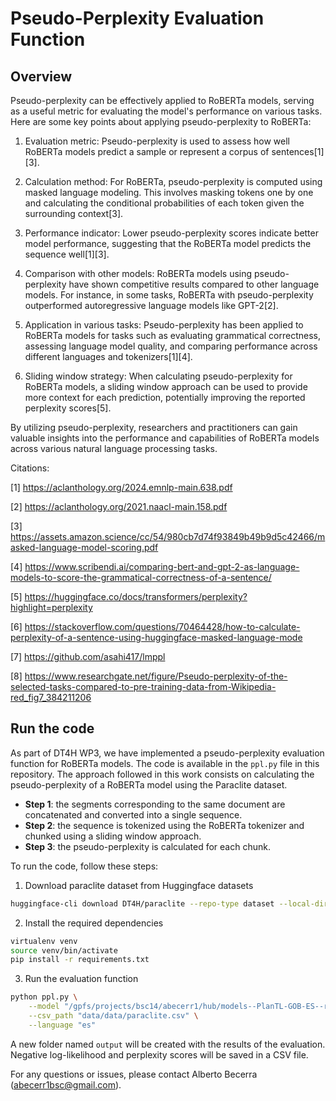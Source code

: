 # Pseudo-Perplexity Evaluation Function

## Overview

Pseudo-perplexity can be effectively applied to RoBERTa models, serving as a useful metric for evaluating the model's performance on various tasks. Here are some key points about applying pseudo-perplexity to RoBERTa:

1. Evaluation metric: Pseudo-perplexity is used to assess how well RoBERTa models predict a sample or represent a corpus of sentences[1][3].

2. Calculation method: For RoBERTa, pseudo-perplexity is computed using masked language modeling. This involves masking tokens one by one and calculating the conditional probabilities of each token given the surrounding context[3].

3. Performance indicator: Lower pseudo-perplexity scores indicate better model performance, suggesting that the RoBERTa model predicts the sequence well[1][3].

4. Comparison with other models: RoBERTa models using pseudo-perplexity have shown competitive results compared to other language models. For instance, in some tasks, RoBERTa with pseudo-perplexity outperformed autoregressive language models like GPT-2[2].

5. Application in various tasks: Pseudo-perplexity has been applied to RoBERTa models for tasks such as evaluating grammatical correctness, assessing language model quality, and comparing performance across different languages and tokenizers[1][4].

6. Sliding window strategy: When calculating pseudo-perplexity for RoBERTa models, a sliding window approach can be used to provide more context for each prediction, potentially improving the reported perplexity scores[5].

By utilizing pseudo-perplexity, researchers and practitioners can gain valuable insights into the performance and capabilities of RoBERTa models across various natural language processing tasks.

Citations:

[1] https://aclanthology.org/2024.emnlp-main.638.pdf

[2] https://aclanthology.org/2021.naacl-main.158.pdf

[3] https://assets.amazon.science/cc/54/980cb7d74f93849b49b9d5c42466/masked-language-model-scoring.pdf

[4] https://www.scribendi.ai/comparing-bert-and-gpt-2-as-language-models-to-score-the-grammatical-correctness-of-a-sentence/

[5] https://huggingface.co/docs/transformers/perplexity?highlight=perplexity

[6] https://stackoverflow.com/questions/70464428/how-to-calculate-perplexity-of-a-sentence-using-huggingface-masked-language-mode

[7] https://github.com/asahi417/lmppl

[8] https://www.researchgate.net/figure/Pseudo-perplexity-of-the-selected-tasks-compared-to-pre-training-data-from-Wikipedia-red_fig7_384211206

## Run the code

As part of DT4H WP3, we have implemented a pseudo-perplexity evaluation function for RoBERTa models. The code is available in the `ppl.py` file in this repository. The approach followed in this work consists on calculating the pseudo-perplexity of a RoBERTa model using the Paraclite dataset. 

- **Step 1**: the segments corresponding to the same document are concatenated and converted into a single sequence.
- **Step 2**: the sequence is tokenized using the RoBERTa tokenizer and chunked using a sliding window approach.
- **Step 3**: the pseudo-perplexity is calculated for each chunk.

 To run the code, follow these steps:

1. Download paraclite dataset from Huggingface datasets

```bash
huggingface-cli download DT4H/paraclite --repo-type dataset --local-dir data
```

2. Install the required dependencies

```bash
virtualenv venv
source venv/bin/activate
pip install -r requirements.txt
```

3. Run the evaluation function

```bash
python ppl.py \
    --model "/gpfs/projects/bsc14/abecerr1/hub/models--PlanTL-GOB-ES--roberta-base-biomedical-clinical-es/snapshots/c6bfaa3cc4453dc6d947d279e3905c7083663af1/" \
    --csv_path "data/data/paraclite.csv" \
    --language "es"
```

A new folder named `output` will be created with the results of the evaluation. Negative log-likelihood and perplexity scores will be saved in a CSV file.

For any questions or issues, please contact Alberto Becerra (abecerr1bsc@gmail.com).
